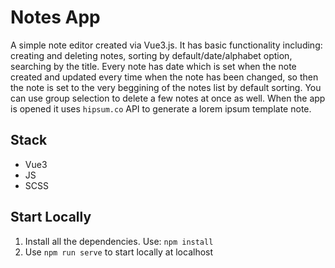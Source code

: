 # Notes App
A simple note editor created via Vue3.js. It has basic functionality including: creating and deleting notes, sorting by default/date/alphabet option, searching by the title. Every note has date which is set when the note created and updated every time when the note has been changed, so then the note is set to the very beggining of the notes list by default sorting. You can use group selection to delete a few notes at once as well. When the app is opened it uses `hipsum.co` API to generate a lorem ipsum template note.

## Stack

- Vue3 
- JS
- SCSS

## Start Locally
1. Install all the dependencies. Use: `npm install`
2. Use `npm run serve` to start locally at localhost
